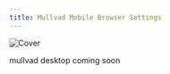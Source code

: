 ```yaml
---
title: Mullvad Mobile Browser Settings
---
```


![Cover](/assets/covers/mullvad.png)

mullvad desktop coming soon
